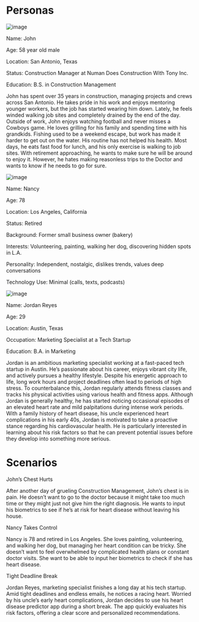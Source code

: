 # Personas

![image](https://github.com/user-attachments/assets/7bab3aa3-dc3b-42a3-99a1-7b946a7dccaa)

Name: John

Age: 58 year old male 

Location: San Antonio, Texas

Status: Construction Manager at Numan Does Construction With Tony Inc.

Education: B.S. in Construction Management

John has spent over 35 years in construction, managing projects and crews across San Antonio. He takes pride in his work and enjoys mentoring younger workers, but the job has started wearing him down. Lately, he feels winded walking job sites and completely drained by the end of the day.
Outside of work, John enjoys watching football and never misses a Cowboys game. He loves grilling for his family and spending time with his grandkids. Fishing used to be a weekend escape, but work has made it harder to get out on the water. His routine has not helped his health. Most days, he eats fast food for lunch, and his only exercise is walking to job sites. With retirement approaching, he wants to make sure he will be around to enjoy it. However, he hates making reasonless trips to the Doctor and wants to know if he needs to go for sure.

![image](https://github.com/user-attachments/assets/0f8b6523-c76f-4b23-b3d8-8498807995e6)

Name: Nancy

Age: 78

Location: Los Angeles, California

Status: Retired

Background: Former small business owner (bakery)

Interests: Volunteering, painting, walking her dog, discovering hidden spots in L.A.

Personality: Independent, nostalgic, dislikes trends, values deep conversations

Technology Use: Minimal (calls, texts, podcasts)

![image](https://github.com/user-attachments/assets/c991707f-1239-40fa-918b-13242857f74a)


Name: Jordan Reyes

Age: 29

Location: Austin, Texas

Occupation: Marketing Specialist at a Tech Startup

Education: B.A. in Marketing

Jordan is an ambitious marketing specialist working at a fast-paced tech startup in Austin. He’s passionate about his career, enjoys vibrant city 
life, and actively pursues a healthy lifestyle. Despite his energetic approach to life, long work hours and project deadlines often lead to periods of 
high stress. To counterbalance this, Jordan regularly attends fitness classes and tracks his physical activities using various health and fitness apps.
Although Jordan is generally healthy, he has started noticing occasional episodes of an elevated heart rate and mild palpitations during intense work periods. With a family history of heart disease, his uncle experienced heart complications in his early 40s, Jordan is motivated to take a proactive stance regarding his cardiovascular health. He is particularly interested in learning about his risk factors so that he can prevent potential issues before they develop into something more serious.


# Scenarios

John’s Chest Hurts

After another day of grueling Construction Management, John’s chest is in pain. He doesn’t want to go to the doctor because it might take too much time or they might just not give him the right diagnosis. He wants to input his biometrics to see if he’s at risk for heart disease without leaving his house.

Nancy Takes Control 

Nancy is 78 and retired in Los Angeles. She loves painting, volunteering, and walking her dog, but managing her heart condition can be tricky. She doesn’t want to feel overwhelmed by complicated health plans or constant doctor visits. She want to be able to input her biometrics to check if she has heart disease. 

Tight Deadline Break

Jordan Reyes, marketing specialist finishes a long day at his tech startup. Amid tight deadlines and endless emails, he notices a racing heart. Worried by his uncle’s early heart complications, Jordan decides to use his heart disease predictor app during a short break. The app quickly evaluates his risk factors, offering a clear score and personalized recommendations.
